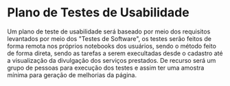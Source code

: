 # Plano de Testes de Usabilidade


Um plano de teste de usabilidade será baseado por meio dos requisitos levantados por meio dos "Testes de Software", os testes serão feitos de forma remota nos próprios notebooks dos usuários, sendo o método feito de forma direta, sendo as tarefas a serem execultadas desde o cadastro até a visualização da divulgação dos serviços prestados. De recurso será um grupo de pessoas para execução dos testes e assim ter uma amostra mínima para geração de melhorias da página.
